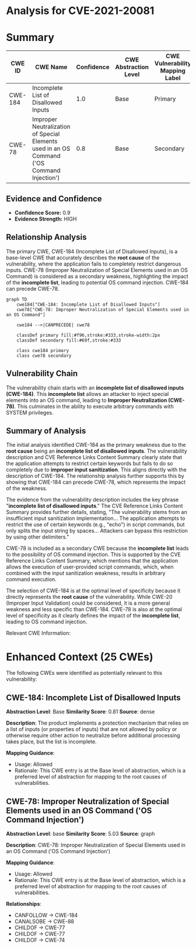 # Analysis for CVE-2021-20081

# Summary
| CWE ID | CWE Name | Confidence | CWE Abstraction Level | CWE Vulnerability Mapping Label | CWE-Vulnerability Mapping Notes |
|---|---|---|---|---|---|
| CWE-184 | Incomplete List of Disallowed Inputs | 1.0 | Base | Primary | Allowed |
| CWE-78 | Improper Neutralization of Special Elements used in an OS Command ('OS Command Injection') | 0.8 | Base | Secondary | Allowed |

## Evidence and Confidence

*   **Confidence Score:** 0.9
*   **Evidence Strength:** HIGH

## Relationship Analysis
The primary CWE, CWE-184 (Incomplete List of Disallowed Inputs), is a base-level CWE that accurately describes the **root cause** of the vulnerability, where the application fails to completely restrict dangerous inputs. CWE-78 (Improper Neutralization of Special Elements used in an OS Command) is considered as a secondary weakness, highlighting the impact of the **incomplete list**, leading to potential OS command injection. CWE-184 can precede CWE-78.

```mermaid
graph TD
    cwe184["CWE-184: Incomplete List of Disallowed Inputs"]
    cwe78["CWE-78: Improper Neutralization of Special Elements used in an OS Command"]
    
    cwe184 -->|CANPRECEDE| cwe78
    
    classDef primary fill:#f96,stroke:#333,stroke-width:2px
    classDef secondary fill:#69f,stroke:#333
    
    class cwe184 primary
    class cwe78 secondary
```

## Vulnerability Chain
The vulnerability chain starts with an **incomplete list of disallowed inputs (CWE-184)**. This **incomplete list** allows an attacker to inject special elements into an OS command, leading to **Improper Neutralization (CWE-78)**. This culminates in the ability to execute arbitrary commands with SYSTEM privileges.

## Summary of Analysis
The initial analysis identified CWE-184 as the primary weakness due to the **root cause** being an **incomplete list of disallowed inputs**. The vulnerability description and CVE Reference Links Content Summary clearly state that the application attempts to restrict certain keywords but fails to do so completely due to **improper input sanitization**. This aligns directly with the description of CWE-184. The relationship analysis further supports this by showing that CWE-184 can precede CWE-78, which represents the impact of the weakness.

The evidence from the vulnerability description includes the key phrase "**incomplete list of disallowed inputs**." The CVE Reference Links Content Summary provides further details, stating, "The vulnerability stems from an insufficient input sanitization implementation... The application attempts to restrict the use of certain keywords (e.g., "echo") in script commands, but only splits the input string by spaces... Attackers can bypass this restriction by using other delimiters."

CWE-78 is included as a secondary CWE because the **incomplete list** leads to the possibility of OS command injection. This is supported by the CVE Reference Links Content Summary, which mentions that the application allows the execution of user-provided script commands, which, when combined with the input sanitization weakness, results in arbitrary command execution.

The selection of CWE-184 is at the optimal level of specificity because it directly represents the **root cause** of the vulnerability. While CWE-20 (Improper Input Validation) could be considered, it is a more general weakness and less specific than CWE-184.
CWE-78 is also at the optimal level of specificity as it clearly defines the impact of the **incomplete list**, leading to OS command injection.

Relevant CWE Information:

# Enhanced Context (25 CWEs)
The following CWEs were identified as potentially relevant to this vulnerability:

## CWE-184: Incomplete List of Disallowed Inputs
**Abstraction Level**: Base
**Similarity Score**: 0.81
**Source**: dense

**Description**:
The product implements a protection mechanism that relies on a list of inputs (or properties of inputs) that are not allowed by policy or otherwise require other action to neutralize before additional processing takes place, but the list is incomplete.

**Mapping Guidance**:
- Usage: Allowed
- Rationale: This CWE entry is at the Base level of abstraction, which is a preferred level of abstraction for mapping to the root causes of vulnerabilities.

## CWE-78: Improper Neutralization of Special Elements used in an OS Command ('OS Command Injection')
**Abstraction Level**: base
**Similarity Score**: 5.03
**Source**: graph

**Description**:
CWE-78: Improper Neutralization of Special Elements used in an OS Command ('OS Command Injection')

**Mapping Guidance**:
- Usage: Allowed
- Rationale: This CWE entry is at the Base level of abstraction, which is a preferred level of abstraction for mapping to the root causes of vulnerabilities.

**Relationships**:
- CANFOLLOW -> CWE-184
- CANALSOBE -> CWE-88
- CHILDOF -> CWE-77
- CHILDOF -> CWE-77
- CHILDOF -> CWE-74